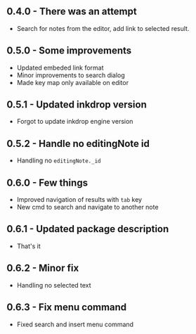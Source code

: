 ## 0.4.0 - There was an attempt
* Search for notes from the editor, add link to selected result.

## 0.5.0 - Some improvements
* Updated embeded link format
* Minor improvements to search dialog
* Made key map only available on editor

## 0.5.1 - Updated inkdrop version
* Forgot to update inkdrop engine version

## 0.5.2 - Handle no editingNote id
* Handling no `editingNote._id`

## 0.6.0 - Few things
* Improved navigation of results with `tab` key
* New cmd to search and navigate to another note

## 0.6.1 - Updated package description
* That's it

## 0.6.2 - Minor fix
* Handling no selected text

## 0.6.3 - Fix menu command
* Fixed search and insert menu command 
